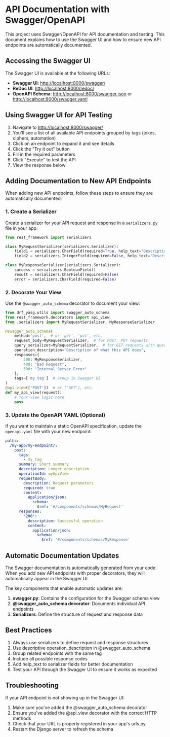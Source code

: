 # API Documentation with Swagger/OpenAPI

This project uses Swagger/OpenAPI for API documentation and testing. This document explains how to use the Swagger UI and how to ensure new API endpoints are automatically documented.

## Accessing the Swagger UI

The Swagger UI is available at the following URLs:

- **Swagger UI**: [http://localhost:8000/swagger/](http://localhost:8000/swagger/)
- **ReDoc UI**: [http://localhost:8000/redoc/](http://localhost:8000/redoc/)
- **OpenAPI Schema**: [http://localhost:8000/swagger.json](http://localhost:8000/swagger.json) or [http://localhost:8000/swagger.yaml](http://localhost:8000/swagger.yaml)

## Using Swagger UI for API Testing

1. Navigate to [http://localhost:8000/swagger/](http://localhost:8000/swagger/)
2. You'll see a list of all available API endpoints grouped by tags (jokes, ciphers, automation)
3. Click on an endpoint to expand it and see details
4. Click the "Try it out" button
5. Fill in the required parameters
6. Click "Execute" to test the API
7. View the response below

## Adding Documentation to New API Endpoints

When adding new API endpoints, follow these steps to ensure they are automatically documented:

### 1. Create a Serializer

Create a serializer for your API request and response in a `serializers.py` file in your app:

```python
from rest_framework import serializers

class MyRequestSerializer(serializers.Serializer):
    field1 = serializers.CharField(required=True, help_text="Description of field1")
    field2 = serializers.IntegerField(required=False, help_text="Description of field2")

class MyResponseSerializer(serializers.Serializer):
    success = serializers.BooleanField()
    result = serializers.CharField(required=False)
    error = serializers.CharField(required=False)
```

### 2. Decorate Your View

Use the `@swagger_auto_schema` decorator to document your view:

```python
from drf_yasg.utils import swagger_auto_schema
from rest_framework.decorators import api_view
from .serializers import MyRequestSerializer, MyResponseSerializer

@swagger_auto_schema(
    method='post',  # or 'get', 'put', etc.
    request_body=MyRequestSerializer,  # for POST, PUT requests
    query_serializer=MyRequestSerializer,  # for GET requests with query params
    operation_description="Description of what this API does",
    responses={
        200: MyResponseSerializer,
        400: "Bad Request",
        500: "Internal Server Error"
    },
    tags=['my_tag']  # Group in Swagger UI
)
@api_view(['POST'])  # or ['GET'], etc.
def my_api_view(request):
    # Your view logic here
    pass
```

### 3. Update the OpenAPI YAML (Optional)

If you want to maintain a static OpenAPI specification, update the `openapi.yaml` file with your new endpoint:

```yaml
paths:
  /my-app/my-endpoint/:
    post:
      tags:
        - my_tag
      summary: Short summary
      description: Longer description
      operationId: myApiView
      requestBody:
        description: Request parameters
        required: true
        content:
          application/json:
            schema:
              $ref: '#/components/schemas/MyRequest'
      responses:
        '200':
          description: Successful operation
          content:
            application/json:
              schema:
                $ref: '#/components/schemas/MyResponse'
```

## Automatic Documentation Updates

The Swagger documentation is automatically generated from your code. When you add new API endpoints with proper decorators, they will automatically appear in the Swagger UI.

The key components that enable automatic updates are:

1. **swagger.py**: Contains the configuration for the Swagger schema view
2. **@swagger_auto_schema decorator**: Documents individual API endpoints
3. **Serializers**: Define the structure of request and response data

## Best Practices

1. Always use serializers to define request and response structures
2. Use descriptive operation_description in @swagger_auto_schema
3. Group related endpoints with the same tag
4. Include all possible response codes
5. Add help_text to serializer fields for better documentation
6. Test your API through the Swagger UI to ensure it works as expected

## Troubleshooting

If your API endpoint is not showing up in the Swagger UI:

1. Make sure you've added the @swagger_auto_schema decorator
2. Ensure you've added the @api_view decorator with the correct HTTP methods
3. Check that your URL is properly registered in your app's urls.py
4. Restart the Django server to refresh the schema
